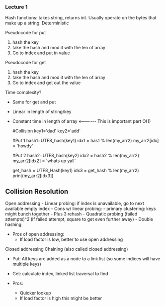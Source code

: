 ### Lecture 1
Hash functions: takes string, returns int. Usually operate on the bytes that make up a string. Deterministic

Pseudocode for put
1. hash the key
2. take the hash and mod it with the len of array
3. Go to index and put in value

Pseudocode for get
1. hash the key
2. take the hash and mod it with the len of array
3. Go to index and get out the value

Time complexity?
- Same for get and put
- Linear in length of string/key
- Constant time in length of array <------ This is important part
O(1)


    #Collision
    key1='dad'
    key2='add'

    #Put 1
    hash1=UTF8_hash(key1)
    idx1 = has1 % len(my_arr2)
    my_arr2[idx] = 'howdy'

    #Put 2
    hash2=UTF8_hash(key2)
    idx2 = hash2 % len(my_arr2)
    my_arr2[idx2] = 'whats up yall'

    get_hash = UTF8_Hash(key1)
    idx3 = get_hash % len(my_arr2)
    print(my_arr2[idx3])


## Collision Resolution
Open addressing 
    - Linear probing: if index is unavailable, go to next available empty index
        - Cons w/ linear probing:
        - primary clustering: keys might bunch together
    - Plus 3 rehash
    - Quadratic probing (failed attempts)^2 (if failed attempt, square to get even further away)
    - Double hashing 

- Pros of open addressing:
    - If load factor is low, better to use open addressing

Closed addressing
Chaining (also called closed addressing)
- Put: All keys are added as a node to a link list (so some indices will have multiple keys)
- Get: calculate index, linked list traversal to find

- Pros:
    - Quicker lookup
    - If load factor is high this might be better
